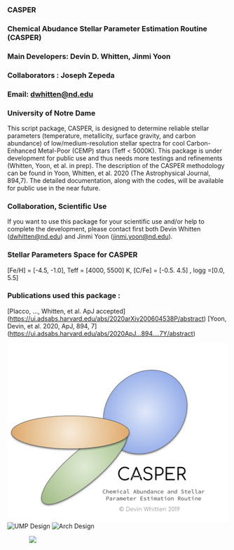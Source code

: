 ### CASPER
### Chemical Abudance Stellar Parameter Estimation Routine (CASPER)
### Main Developers: Devin D. Whitten, Jinmi Yoon
### Collaborators : Joseph Zepeda
### Email: dwhitten@nd.edu
### University of Notre Dame

This script package, CASPER, is designed to determine reliable stellar parameters (temperature, metallicity, surface gravity, and carbon abundance) of low/medium-resolution stellar spectra for cool Carbon-Enhanced Metal-Poor (CEMP) stars (Teff < 5000K). This package is under development for public use and thus needs more testings and refinements (Whitten, Yoon, et al. in prep). The description of the CASPER methodology can be found in Yoon, Whitten, et al. 2020 (The Astrophysical Journal, 894,7). The detailed documentation, along with the codes, will be available for public use in the near future.

### Collaboration, Scientific Use
If you want to use this package for your scientific use and/or help to complete the development, please contact first both Devin Whitten (dwhitten@nd.edu) and Jinmi Yoon (jinmi.yoon@nd.edu).

### Stellar Parameters Space for CASPER
[Fe/H] = [-4.5, -1.0], Teff = [4000, 5500] K, [C/Fe] = [-0.5. 4.5] , logg =[0.0, 5.5]

### Publications used this package :
[Placco, ..., Whitten, et al. ApJ accepted] (https://ui.adsabs.harvard.edu/abs/2020arXiv200604538P/abstract)
[Yoon, Devin, et al. 2020, ApJ, 894, 7] (https://ui.adsabs.harvard.edu/abs/2020ApJ...894....7Y/abstract)

![Logo](https://github.com/DevinWhitten/CASPER/blob/master/images/CASPER_logo.png)
![UMP Design](https://github.com/DevinWhitten/CCSLab/blob/master/images/UMP_Methodology_v3.png)
![Arch Design](https://github.com/DevinWhitten/CCSLab/blob/master/images/arch_dir_schem.png)



<img src="https://github.com/DevinWhitten/CCSLab/blob/master/images/continuum_animation.gif" width="80%"
style="display:block;margin: 0 auto;">
